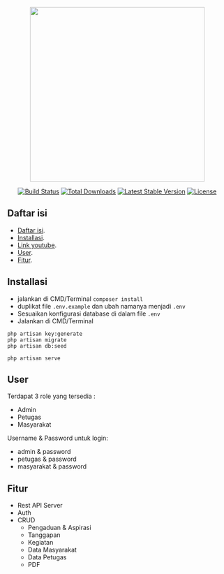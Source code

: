 <p align="center"><img src="https://laravel.com/img/logotype.min.svg" width="400"></p>

<p align="center">
<a href="https://travis-ci.org/laravel/framework"><img src="https://travis-ci.org/laravel/framework.svg" alt="Build Status"></a>
<a href="https://packagist.org/packages/laravel/framework"><img src="https://poser.pugx.org/laravel/framework/d/total.svg" alt="Total Downloads"></a>
<a href="https://packagist.org/packages/laravel/framework"><img src="https://poser.pugx.org/laravel/framework/v/stable.svg" alt="Latest Stable Version"></a>
<a href="https://packagist.org/packages/laravel/framework"><img src="https://poser.pugx.org/laravel/framework/license.svg" alt="License"></a>
</p>

## Daftar isi

- [Daftar isi](#daftar-isi).
- [Installasi](#installasi).
- [Link youtube](https://youtu.be/brYfkMhah3g).
- [User](#user).
- [Fitur](#Fitur).


## Installasi

- jalankan di CMD/Terminal `composer install`
- duplikat file `.env.example` dan ubah namanya menjadi `.env`
- Sesuaikan konfigurasi database di dalam file `.env`
- Jalankan di CMD/Terminal
```
php artisan key:generate
php artisan migrate
php artisan db:seed

php artisan serve
```

## User

Terdapat 3 role yang tersedia :
- Admin
- Petugas
- Masyarakat

Username & Password untuk login:
- admin & password
- petugas & password
- masyarakat & password

## Fitur

- Rest API Server
- Auth
- CRUD
  - Pengaduan & Aspirasi
  - Tanggapan
  - Kegiatan
  - Data Masyarakat
  - Data Petugas
  - PDF

